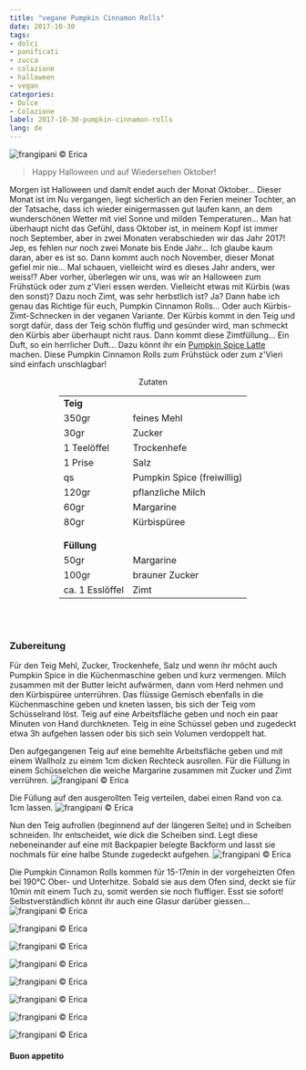 ```yaml
---
title: "vegane Pumpkin Cinnamon Rolls"
date: 2017-10-30
tags:
- dolci 
- panificati
- zucca
- colazione
- halloween
- vegan
categories:
- Dolce
- Colazione
label: 2017-10-30-pumpkin-cinnamon-rolls
lang: de
---
```

![](../2017-10-30-pumpkin-cinnamon-rolls/header.jpg "frangipani © Erica")

> Happy Halloween und auf Wiedersehen Oktober!

Morgen ist Halloween und damit endet auch der Monat Oktober... Dieser Monat ist im Nu vergangen, liegt sicherlich an den Ferien meiner Tochter, an der Tatsache, dass ich wieder einigermassen gut laufen kann, an dem wunderschönen Wetter mit viel Sonne und milden Temperaturen... Man hat überhaupt nicht das Gefühl, dass Oktober ist, in meinem Kopf ist immer noch September, aber in zwei Monaten verabschieden wir das Jahr 2017! Jep, es fehlen nur noch zwei Monate bis Ende Jahr... Ich glaube kaum daran, aber es ist so. Dann kommt auch noch November, dieser Monat gefiel mir nie... Mal schauen, vielleicht wird es dieses Jahr anders, wer weiss!? Aber vorher, überlegen wir uns, was wir an Halloween zum Frühstück oder zum z'Vieri essen werden. Vielleicht etwas mit Kürbis (was den sonst)? Dazu noch Zimt, was sehr herbstlich ist? Ja? Dann habe ich genau das Richtige für euch, Pumpkin Cinnamon Rolls... Oder auch Kürbis-Zimt-Schnecken in der veganen Variante. Der Kürbis kommt in den Teig und sorgt dafür, dass der Teig schön fluffig und gesünder wird, man schmeckt den Kürbis aber überhaupt nicht raus. Dann kommt diese Zimtfüllung... Ein Duft, so ein herrlicher Duft... Dazu könnt ihr ein <a href="https://frangipani.raiano.ch/2016-10-12-pumpkin-spice-latte-de/" target="_blank">Pumpkin Spice Latte</a> machen. Diese Pumpkin Cinnamon Rolls zum Frühstück oder zum z'Vieri sind einfach unschlagbar!

<div id="wrapper" style="text-align: center">
  <div id="yourdiv" style="display: inline-block;">
    <div class="ingredients">
      <div class="ingredients-title">Zutaten</div>
           <table>
        <tbody>
          <tr>
            <td colspan="2"><b>Teig</b></td>
          </tr>
          <tr>
            <td>350gr</td>
            <td>feines Mehl</td>
          </tr>
          <tr>
            <td>30gr</td>
            <td>Zucker</td>
          </tr>
          <tr>
            <td>1 Teelöffel</td>
            <td>Trockenhefe</td>
          </tr>
          <tr>
            <td>1 Prise</td>
            <td>Salz</td>
          </tr>
          <tr>
            <td>qs</td>
            <td>Pumpkin Spice (freiwillig)</td>
          </tr>
          <tr>
            <td>120gr</td>
            <td>pflanzliche Milch</td>
          </tr>
          <tr>
            <td>60gr</td>
            <td>Margarine</td>
           </tr>
          <tr>
            <td>80gr</td>
            <td>Kürbispüree</td>
          </tr>
          <tr style="height: 15px;"></tr>
          <tr>          
            <td colspan="2"><b>Füllung</b></td>
          </tr>
          <tr>
            <td>50gr</td>
            <td>Margarine</td>
          </tr>
          <tr>
            <td>100gr</td>
            <td>brauner Zucker</td>
          </tr>
          <tr>
            <td>ca. 1 Esslöffel</td>
            <td>Zimt</td>
          </tr>
        </tbody>
      </table>
      <br></br>
    </div>
  </div>
</div>


<h3>
  <font color="grey">
    <i class="fa fa-cogs"></i>
  </font> Zubereitung
</h3>

Für den Teig Mehl, Zucker, Trockenhefe, Salz und wenn ihr möcht auch Pumpkin Spice in die Küchenmaschine geben und kurz vermengen. Milch zusammen mit der Butter leicht aufwärmen, dann vom Herd nehmen und den Kürbispüree unterrühren. Das flüssige Gemisch ebenfalls in die Küchenmaschine geben und kneten lassen, bis sich der Teig vom Schüsselrand löst. Teig auf eine Arbeitsfläche geben und noch ein paar Minuten von Hand durchkneten. Teig in eine Schüssel geben und zugedeckt etwa 3h aufgehen lassen oder bis sich sein Volumen verdoppelt hat.

Den aufgegangenen Teig auf eine bemehlte Arbeitsfläche geben und mit einem Wallholz zu einem 1cm dicken Rechteck ausrollen. Für die Füllung in einem Schüsselchen die weiche Margarine zusammen mit Zucker und Zimt verrühren.
![](../2017-10-30-pumpkin-cinnamon-rolls/farcia.jpg "frangipani © Erica")

Die Füllung auf den ausgerollten Teig verteilen, dabei einen Rand von ca. 1cm lassen.
![](../2017-10-30-pumpkin-cinnamon-rolls/impastosteso.jpg "frangipani © Erica")

Nun den Teig aufrollen (beginnend auf der längeren Seite) und in Scheiben schneiden. Ihr entscheidet, wie dick die Scheiben sind. Legt diese nebeneinander auf eine mit Backpapier belegte Backform und lasst sie nochmals für eine halbe Stunde zugedeckt aufgehen.
![](../2017-10-30-pumpkin-cinnamon-rolls/teglia.jpg "frangipani © Erica")

Die Pumpkin Cinnamon Rolls kommen für 15-17min in der vorgeheizten Ofen bei 190°C Ober- und Unterhitze. Sobald sie aus dem Ofen sind, deckt sie für 10min mit einem Tuch zu, somit werden sie noch fluffiger. Esst sie sofort! Selbstverständlich könnt ihr auch eine Glasur darüber giessen...
![](../2017-10-30-pumpkin-cinnamon-rolls/risultato1.jpg "frangipani © Erica")

![](../2017-10-30-pumpkin-cinnamon-rolls/risultato2.jpg "frangipani © Erica")

![](../2017-10-30-pumpkin-cinnamon-rolls/risultato3.jpg "frangipani © Erica")

![](../2017-10-30-pumpkin-cinnamon-rolls/risultato4.jpg "frangipani © Erica")

![](../2017-10-30-pumpkin-cinnamon-rolls/risultato5.jpg "frangipani © Erica")

![](../2017-10-30-pumpkin-cinnamon-rolls/risultato6.jpg "frangipani © Erica")

![](../2017-10-30-pumpkin-cinnamon-rolls/risultato7.jpg "frangipani © Erica")

![](../2017-10-30-pumpkin-cinnamon-rolls/risultato8.jpg "frangipani © Erica")

<h4>Buon appetito
  <font color="red">
    <i class="fa fa-smile-o"></i>
  </font>
</h4>